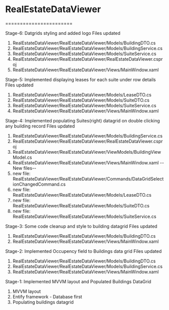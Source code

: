 # RealEstateDataViewer
=======================

Stage-6: Datgrids styling and added logo
Files updated 
1. RealEstateDataViewer/RealEstateDataViewer/Models/BuildingDTO.cs
2. RealEstateDataViewer/RealEstateDataViewer/Models/BuildingService.cs
3. RealEstateDataViewer/RealEstateDataViewer/Models/SuiteService.cs
4. RealEstateDataViewer/RealEstateDataViewer/RealEstateDataViewer.csproj
5. RealEstateDataViewer/RealEstateDataViewer/Views/MainWindow.xaml


Stage-5: Implemented displaying leases for each suite under row details
Files updated 
1. RealEstateDataViewer/RealEstateDataViewer/Models/LeaseDTO.cs
2. RealEstateDataViewer/RealEstateDataViewer/Models/SuiteDTO.cs
3. RealEstateDataViewer/RealEstateDataViewer/Models/SuiteService.cs
4. RealEstateDataViewer/RealEstateDataViewer/Views/MainWindow.xaml

Stage-4: Implemented populating Suites(right) datagrid on double clicking any building record
Files updated 
1. RealEstateDataViewer/RealEstateDataViewer/Models/BuildingService.cs
2. RealEstateDataViewer/RealEstateDataViewer/RealEstateDataViewer.csproj
3. RealEstateDataViewer/RealEstateDataViewer/ViewModels/BuildingViewModel.cs
4. RealEstateDataViewer/RealEstateDataViewer/Views/MainWindow.xaml
--New files--
1. new file:   RealEstateDataViewer/RealEstateDataViewer/Commands/DataGridSelectionChangedCommand.cs
2. new file:   RealEstateDataViewer/RealEstateDataViewer/Models/LeaseDTO.cs
3. new file:   RealEstateDataViewer/RealEstateDataViewer/Models/SuiteDTO.cs
4. new file:   RealEstateDataViewer/RealEstateDataViewer/Models/SuiteService.cs

Stage-3: Some code cleanup and style to building datagrid
Files updated 
1. RealEstateDataViewer/RealEstateDataViewer/Models/BuildingDTO.cs
2. RealEstateDataViewer/RealEstateDataViewer/Views/MainWindow.xaml

Stage-2: Implemented Occupency field to Buildings data grid 
Files updated 
1. RealEstateDataViewer/RealEstateDataViewer/Models/BuildingDTO.cs
2. RealEstateDataViewer/RealEstateDataViewer/Models/BuildingService.cs
3. RealEstateDataViewer/RealEstateDataViewer/Views/MainWindow.xaml

Stage-1: Implemented MVVM layout and Populated Buildings DataGrid
1. MVVM layout
2. Entify framework - Database first
3. Populating buildings datagrid